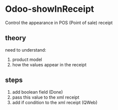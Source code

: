 # Odoo-showInReceipt

Control the appearance in POS (Point of sale) receipt

## theory

need to understand:

1. product model
2. how the values appear in the receipt

## steps

1. add boolean field (Done)
2. pass this value to the xml receipt
3. add if condition to the xml receipt (QWeb)
